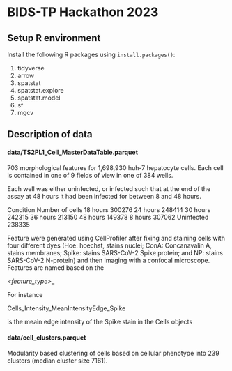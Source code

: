 
# BIDS-TP Hackathon 2023

## Setup R environment

Install the following R packages using `install.packages()`:

   1) tidyverse
   2) arrow
   3) spatstat
   4) spatstat.explore
   5) spatstat.model
   6) sf
   7) mgcv


## Description of data

#### data/TS2PL1_Cell_MasterDataTable.parquet
703 morphological features for 1,698,930 huh-7 hepatocyte cells. Each
cell is contained in one of 9 fields of view in one of 384 wells.

Each well was either uninfected, or infected such that at the end of
the assay at 48 hours it had been infected for between 8 and 48 hours.

  Condition    Number of cells
  18 hours     300276
  24 hours     248414
  30 hours     242315
  36 hours     213150
  48 hours     149378
  8 hours      307062
  Uninfected   238335

Feature were generated using CellProfiler after fixing and staining cells with four different dyes (Hoe: hoechst, stains nuclei; ConA: Concanavalin A, stains membranes; Spike: stains SARS-CoV-2 Spike protein; and NP: stains SARS-CoV-2 N-protein) and then imaging with a confocal microscope. Features are named based on the

   <object>_<feature_type>_<measurement>_<stain>

For instance

   Cells_Intensity_MeanIntensityEdge_Spike

is the meain edge intensity of the Spike stain in the Cells objects

#### data/cell_clusters.parquet
Modularity based clustering of cells based on cellular phenotype into 239 clusters (median cluster size 7161).

